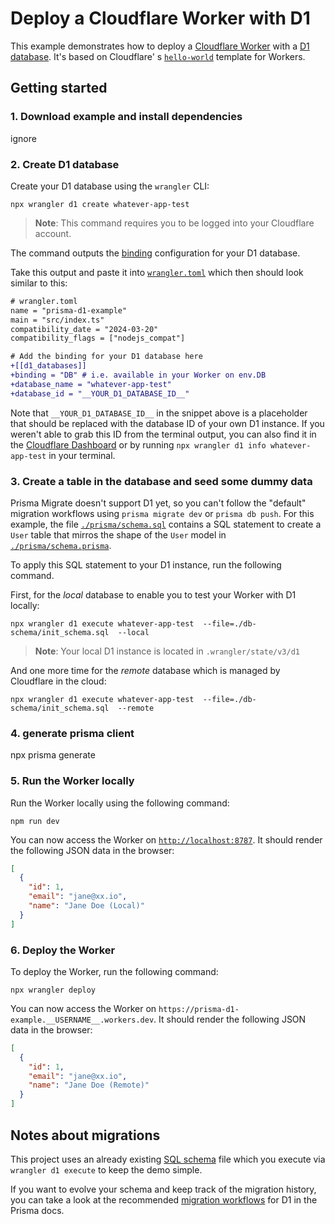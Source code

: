 # Deploy a Cloudflare Worker with D1

This example demonstrates how to deploy a [Cloudflare Worker](https://workers.cloudflare.com/) with
a [D1 database](https://developers.cloudflare.com/d1/). It's based on Cloudflare'
s [`hello-world`](https://github.com/cloudflare/workers-sdk/tree/4fdd8987772d914cf50725e9fa8cb91a82a6870d/packages/create-cloudflare/templates/hello-world)
template for Workers.

## Getting started

### 1. Download example and install dependencies

ignore

### 2. Create D1 database

Create your D1 database using the `wrangler` CLI:

```
npx wrangler d1 create whatever-app-test
```

> **Note**: This command requires you to be logged into your Cloudflare account.

The command outputs the [binding](https://developers.cloudflare.com/workers/configuration/bindings/) configuration for
your D1 database.

Take this output and paste it into [`wrangler.toml`](./wrangler.toml) which then should look similar to this:

```diff
# wrangler.toml
name = "prisma-d1-example"
main = "src/index.ts"
compatibility_date = "2024-03-20"
compatibility_flags = ["nodejs_compat"]

# Add the binding for your D1 database here
+[[d1_databases]]
+binding = "DB" # i.e. available in your Worker on env.DB
+database_name = "whatever-app-test"
+database_id = "__YOUR_D1_DATABASE_ID__"
```

Note that `__YOUR_D1_DATABASE_ID__` in the snippet above is a placeholder that should be replaced with the database ID
of your own D1 instance. If you weren't able to grab this ID from the terminal output, you can also find it in
the [Cloudflare Dashboard](https://dash.cloudflare.com/) or by running `npx wrangler d1 info whatever-app-test` in your
terminal.

### 3. Create a table in the database and seed some dummy data

Prisma Migrate doesn't support D1 yet, so you can't follow the "default" migration workflows using `prisma migrate dev`
or `prisma db push`. For this example, the file [`./prisma/schema.sql`](./prisma/schema.sql) contains a SQL statement to
create a `User` table that mirros the shape of the `User` model in [`./prisma/schema.prisma`](../prisma/schema.prisma).

To apply this SQL statement to your D1 instance, run the following command.

First, for the _local_ database to enable you to test your Worker with D1 locally:

```
npx wrangler d1 execute whatever-app-test  --file=./db-schema/init_schema.sql  --local
```

> **Note**: Your local D1 instance is located in `.wrangler/state/v3/d1`

And one more time for the _remote_ database which is managed by Cloudflare in the cloud:

```
npx wrangler d1 execute whatever-app-test  --file=./db-schema/init_schema.sql  --remote
```

### 4. generate prisma client

npx prisma generate

### 5. Run the Worker locally

Run the Worker locally using the following command:

```
npm run dev
```

You can now access the Worker on [`http://localhost:8787`](http://localhost:8787). It should render the following JSON
data in the browser:

```json
[
  {
    "id": 1,
    "email": "jane@xx.io",
    "name": "Jane Doe (Local)"
  }
]
```

### 6. Deploy the Worker

To deploy the Worker, run the following command:

```
npx wrangler deploy
```

You can now access the Worker on `https://prisma-d1-example.__USERNAME__.workers.dev`. It should render the following
JSON data in the browser:

```json
[
  {
    "id": 1,
    "email": "jane@xx.io",
    "name": "Jane Doe (Remote)"
  }
]
```

## Notes about migrations

This project uses an already existing [SQL schema](./prisma/schema.sql) file which you execute via `wrangler d1 execute`
to keep the demo simple.

If you want to evolve your schema and keep track of the migration history, you can take a look at the
recommended [migration workflows](https://www.prisma.io/docs/orm/overview/databases/cloudflare-d1#migration-workflows)
for D1 in the Prisma docs.

